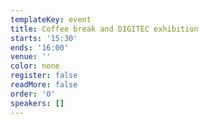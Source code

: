 ```yaml
---
templateKey: event
title: Coffee break and DIGITEC exhibition
starts: '15:30'
ends: '16:00'
venue: ''
color: none
register: false
readMore: false
order: '0'
speakers: []
---
```


